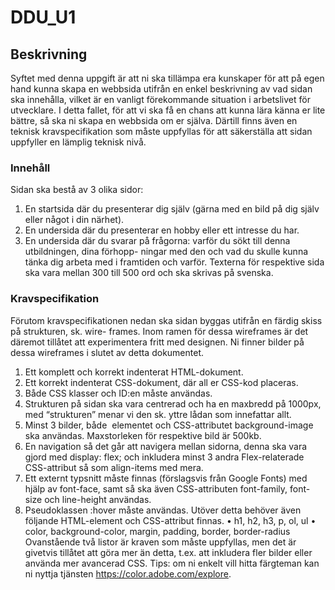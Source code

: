 # DDU_U1

<h2>
  Beskrivning
</h2>

Syftet med denna uppgift är att ni ska tillämpa era kunskaper för att på egen hand kunna skapa en
webbsida utifrån en enkel beskrivning av vad sidan ska innehålla, vilket är en vanligt förekommande
situation i arbetslivet för utvecklare. I detta fallet, för att vi ska få en chans att kunna lära känna er lite
bättre, så ska ni skapa en webbsida om er själva. Därtill finns även en teknisk kravspecifikation som
måste uppfyllas för att säkerställa att sidan uppfyller en lämplig teknisk nivå.

<h3>
  Innehåll
</h3>

Sidan ska bestå av 3 olika sidor:
1. En startsida där du presenterar dig själv (gärna med en bild på dig själv eller något i din närhet).
2. En undersida där du presenterar en hobby eller ett intresse du har.
3. En undersida där du svarar på frågorna: varför du sökt till denna utbildningen, dina förhopp-
ningar med den och vad du skulle kunna tänka dig arbeta med i framtiden och varför.
Texterna för respektive sida ska vara mellan 300 till 500 ord och ska skrivas på svenska.

<h3>
  Kravspecifikation
</h3>  

Förutom kravspecifikationen nedan ska sidan byggas utifrån en färdig skiss på strukturen, sk. wire-
frames. Inom ramen för dessa wireframes är det däremot tillåtet att experimentera fritt med designen.
Ni finner bilder på dessa wireframes i slutet av detta dokumentet.

1. Ett komplett och korrekt indenterat HTML-dokument.
2. Ett korrekt indenterat CSS-dokument, där all er CSS-kod placeras.
3. Både CSS klasser och ID:en måste användas.
4. Strukturen på sidan ska vara centrerad och ha en maxbredd på 1000px, med “strukturen”
menar vi den sk. yttre lådan som innefattar allt.
5. Minst 3 bilder, både <img> elementet och CSS-attributet background-image ska användas.
Maxstorleken för respektive bild är 500kb.
6. En navigation så det går att navigera mellan sidorna, denna ska vara gjord med display:
flex; och inkludera minst 3 andra Flex-relaterade CSS-attribut så som align-items med
mera.
7. Ett externt typsnitt måste finnas (förslagsvis från Google Fonts) med hjälp av font-face,
samt så ska även CSS-attributen font-family, font-size och line-height användas.
8. Pseudoklassen :hover måste användas.
Utöver detta behöver även följande HTML-element och CSS-attribut finnas.
• h1, h2, h3, p, ol, ul
• color, background-color, margin, padding, border, border-radius
Ovanstående två listor är kraven som måste uppfyllas, men det är givetvis tillåtet att göra mer än detta,
t.ex. att inkludera fler bilder eller använda mer avancerad CSS.
Tips: om ni enkelt vill hitta färgteman kan ni nyttja tjänsten https://color.adobe.com/explore.






